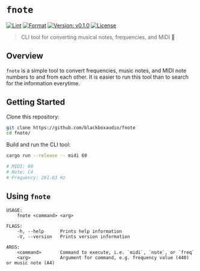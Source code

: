# `fnote`

[![Lint](https://github.com/blackboxaudio/fnote/actions/workflows/ci.lint.yml/badge.svg)](https://github.com/blackboxaudio/fnote/actions/workflows/ci.lint.yml)
[![Format](https://github.com/blackboxaudio/fnote/actions/workflows/ci.fmt.yml/badge.svg)](https://github.com/blackboxaudio/fnote/actions/workflows/ci.fmt.yml)
[![Version: v0.1.0](https://img.shields.io/badge/Version-v0.1.0-blue.svg)](https://github.com/blackboxaudio/fnote)
[![License](https://img.shields.io/badge/License-MIT-yellow)](https://github.com/blackboxaudio/fnote/blob/develop/LICENSE)

> CLI tool for converting musical notes, frequencies, and MIDI 🎵

## Overview

`fnote` is a simple tool to convert frequencies, music notes, and MIDI note numbers to and from each other.
It is easier to run this tool than to search for the information everytime.

## Getting Started 

Clone this repository:
```bash
git clone https://github.com/blackboxaudio/fnote
cd fnote/
```

Build and run the CLI tool:
```bash
cargo run --release -- midi 60

# MIDI: 60
# Note: C4
# Frequency: 261.63 Hz
```

## Using `fnote`

```
USAGE:
    fnote <command> <arg>
    
FLAGS:
    -h, --help      Prints help information
    -V, --version   Prints version information
    
ARGS:
    <command>       Command to execute, i.e. `midi`, `note`, or `freq`
    <arg>           Argument for command, e.g. frequency value (440) or music note (A4)
```
